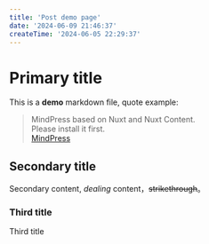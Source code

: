 ```yaml
---
title: 'Post demo page'
date: '2024-06-09 21:46:37'
createTime: '2024-06-05 22:29:37'
---
```


<!-- Content of the page -->
# Primary title
This is a **demo** markdown file, quote example:

>MindPress based on Nuxt and Nuxt Content.  
>Please install it first.  
>[MindPress](https://github.com/aborn/mindpress "MindPress")

## Secondary title
Secondary content, *dealing* content，~~strikethrough~~。

### Third title 
Third title